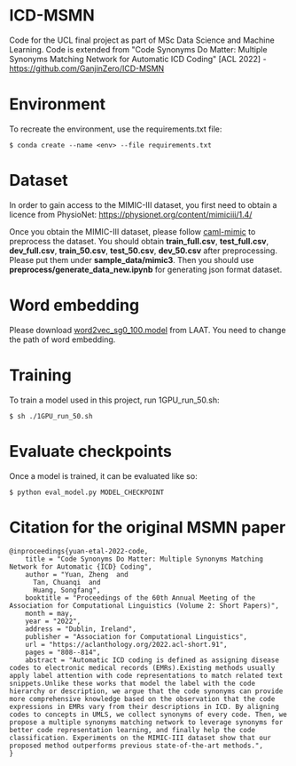 # ICD-MSMN
Code for the UCL final project as part of MSc Data Science and Machine Learning. Code is extended from "Code Synonyms Do Matter: Multiple Synonyms Matching Network for Automatic ICD Coding" [ACL 2022] - https://github.com/GanjinZero/ICD-MSMN

# Environment
To recreate the environment, use the requirements.txt file:

```
$ conda create --name <env> --file requirements.txt
```

# Dataset
In order to gain access to the MIMIC-III dataset, you first need to obtain a licence from PhysioNet: https://physionet.org/content/mimiciii/1.4/

Once you obtain the MIMIC-III dataset, please follow [caml-mimic](https://github.com/jamesmullenbach/caml-mimic) to preprocess the dataset.
You should obtain **train_full.csv**, **test_full.csv**, **dev_full.csv**, **train_50.csv**, **test_50.csv**, **dev_50.csv** after preprocessing.
Please put them under **sample_data/mimic3**.
Then you should use **preprocess/generate_data_new.ipynb** for generating json format dataset.

# Word embedding
Please download [word2vec_sg0_100.model](https://github.com/aehrc/LAAT/blob/master/data/embeddings/word2vec_sg0_100.model) from LAAT.
You need to change the path of word embedding.

# Training
To train a model used in this project, run 1GPU_run_50.sh:

```
$ sh ./1GPU_run_50.sh
```

# Evaluate checkpoints
Once a model is trained, it can be evaluated like so:
```
$ python eval_model.py MODEL_CHECKPOINT
```


# Citation for the original MSMN paper
```
@inproceedings{yuan-etal-2022-code,
    title = "Code Synonyms Do Matter: Multiple Synonyms Matching Network for Automatic {ICD} Coding",
    author = "Yuan, Zheng  and
      Tan, Chuanqi  and
      Huang, Songfang",
    booktitle = "Proceedings of the 60th Annual Meeting of the Association for Computational Linguistics (Volume 2: Short Papers)",
    month = may,
    year = "2022",
    address = "Dublin, Ireland",
    publisher = "Association for Computational Linguistics",
    url = "https://aclanthology.org/2022.acl-short.91",
    pages = "808--814",
    abstract = "Automatic ICD coding is defined as assigning disease codes to electronic medical records (EMRs).Existing methods usually apply label attention with code representations to match related text snippets.Unlike these works that model the label with the code hierarchy or description, we argue that the code synonyms can provide more comprehensive knowledge based on the observation that the code expressions in EMRs vary from their descriptions in ICD. By aligning codes to concepts in UMLS, we collect synonyms of every code. Then, we propose a multiple synonyms matching network to leverage synonyms for better code representation learning, and finally help the code classification. Experiments on the MIMIC-III dataset show that our proposed method outperforms previous state-of-the-art methods.",
}
```
